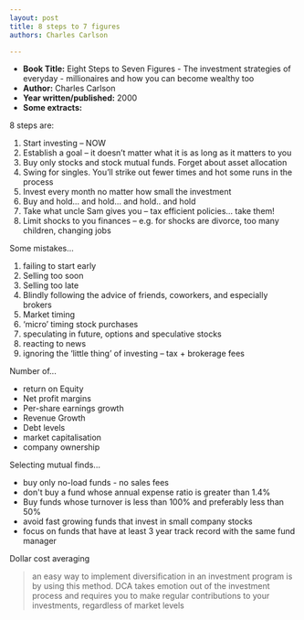 ```yaml
---
layout: post
title: 8 steps to 7 figures
authors: Charles Carlson

---
```


- **Book Title:** Eight Steps to Seven Figures - The investment strategies of everyday - millionaires and how you can become wealthy too
- **Author:** Charles Carlson
- **Year written/published:** 2000
- **Some extracts:**

8 steps are:

1. Start investing – NOW
2. Establish a goal – it doesn’t matter what it is as long as it matters to you
3. Buy only stocks and stock mutual funds. Forget about asset allocation
4. Swing for singles. You’ll strike out fewer times and hot some runs in the process
5. Invest every month no matter how small the investment
6. Buy and hold… and hold… and hold.. and hold
7. Take what uncle Sam gives you – tax efficient policies… take them!
8. Limit shocks to you finances – e.g. for shocks are divorce, too many children, changing jobs

Some mistakes…

1. failing to start early
2. Selling too soon
3. Selling too late
4. Blindly following the advice of friends, coworkers, and especially brokers
5. Market timing
6. ‘micro’ timing stock purchases
7. speculating in future, options and speculative stocks
8. reacting to news
9. ignoring the ‘little thing’ of investing – tax + brokerage fees

Number of...

- return on Equity
- Net profit margins
- Per-share earnings growth
- Revenue Growth
- Debt levels
- market capitalisation
- company ownership

Selecting mutual finds...

- buy only no-load funds - no sales fees
- don't buy a fund whose annual expense ratio is greater than 1.4%
- Buy funds whose turnover is less than 100% and preferably less than 50%
- avoid fast growing funds that invest in small company stocks
- focus on funds that have at least 3 year track record with the same fund manager

Dollar cost averaging

> an easy way to implement diversification in an investment program is by using this method. DCA takes emotion out of the investment process and requires you to make regular contributions to your investments, regardless of market levels
